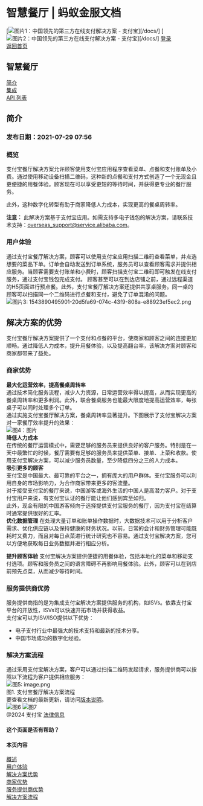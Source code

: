 # 智慧餐厅 | 蚂蚁金服文档
[![图片1：中国领先的第三方在线支付解决方案 - 支付宝](https://ac.alipay.com/storage/2024/3/26/d66c43c0-440d-4c97-9976-f2028a2c8c5e.svg)][/docs/]
[![图片2：中国领先的第三方在线支付解决方案 - 支付宝](https://ac.alipay.com/storage/2024/3/26/a48bd336-aea0-4f16-bf83-616eacbb4434.svg)][/docs/]
[登录](https://global.alipay.com/ilogin/account_login.htm?goto=https%3A%2F%2Fglobal.alipay.com%2Fdocs%2Fac%2Frestaurant%2Frestaurantintroduction)  
[返回首页](../../)  
## 智慧餐厅
[简介](/docs/ac/restaurant/restaurantintroduction)  
[集成](/docs/ac/restaurant/restaurantintegration)  
[API 列表](/docs/ac/restaurant/restaurantapi)  
## 简介
### 发布日期：2021-07-29 07:56
### 概览
支付宝餐厅解决方案允许顾客使用支付宝应用程序查看菜单、点餐和支付账单及小费。通过使用移动设备扫描二维码，这种新的点餐和支付方式创造了一个无现金且更便捷的用餐体验。顾客现在可以享受更短的等待时间，并获得更专业的餐厅服务。

此外，这种数字化转型有助于商家降低人力成本，实现更高的餐桌周转率。

**注意：**
此解决方案基于支付宝应用。如需支持多电子钱包的解决方案，请联系技术支持：[overseas\_support@service.alibaba.com](mailto:overseas_support@service.alibaba.com)。

### 用户体验
通过支付宝餐厅解决方案，顾客可以使用支付宝应用扫描二维码查看菜单，并点选想要的菜品下单。订单会自动发送到订单系统，服务员可以查看顾客需求并提供相应服务。当顾客需要支付账单和小费时，顾客扫描支付宝二维码即可触发在线支付服务，通过支付宝钱包完成支付。
顾客甚至可以在到达店铺之前，通过远程渠道的H5页面进行预点餐。此外，支付宝餐厅解决方案还提供共享桌服务。同一桌的顾客可以扫描同一个二维码进行点餐和支付，避免了订单混淆的问题。
![图片3: 1543890495901-20d5fa69-074c-43f9-808a-e88923ef5ec2.png](https://cdn.nlark.com/yuque/0/2020/png/561635/1587708780359-cc7bdbf5-dce3-4640-8767-2c79cb5969e9.png)

解决方案的优势
----------------

支付宝餐厅解决方案提供了一个支付和点餐的平台，使商家和顾客之间的连接更加顺畅。通过降低人力成本，提升用餐体验，以及提高翻台率，该解决方案对顾客和商家都带来了益处。
### 商家优势  
**最大化运营效率，提高餐桌周转率**  
通过技术简化服务流程，减少人力资源，日常运营效率得以提高，从而实现更高的餐桌周转率和更多利润。此外，联合餐桌服务也能最大限度地提高运营效率，每张桌子可以同时处理多个订单。  
通过实施支付宝餐厅解决方案，餐桌周转率显著提升。下图展示了支付宝解决方案对一家餐厅效率提升的效果：  
![图4：图片](https://cdn.nlark.com/lark/0/2018/png/134374/1544781268310-3e42842f-1325-4689-b391-4acb6bf93c36.png)  
**降低人力成本**  
在传统的餐厅运营模式中，需要足够的服务员来提供良好的客户服务。特别是在一天中最繁忙的时候，餐厅需要有足够的服务员来提供菜单、接单、上菜和收款。使用支付宝解决方案，可以减少服务员数量，至少降低四分之三的人力成本。  
**吸引更多的顾客**  
支付宝是中国最大、最可靠的平台之一，拥有庞大的用户群体。支付宝服务可以利用自身的市场影响力，为合作商家带来更多的客流量。  
对于接受支付宝的餐厅来说，中国游客或海外生活的中国人是高潜力客户。对于支付宝用户来说，有支付宝认证的餐厅能让他们感到宾至如归。  
此外，现金有限的中国游客倾向于选择提供支付宝服务的餐厅，因为支付宝在结算时通常提供很好的汇率。  
**优化数据管理**
在处理大量订单和账单操作数据时，大数据技术可以用于分析客户需求、优化供应链以及保持健康的财务状况。以前，日常的会计和财务管理可能既耗时又费力，而且对每日点菜进行统计研究也不容易。通过支付宝解决方案，您可以方便地获取每日业务数据并进行相应分析。

**提升顾客体验**
支付宝解决方案提供便捷的用餐体验，包括本地化的菜单和移动支付选项。顾客和服务员之间的语言障碍不再影响用餐体验。此外，顾客可以在到店前预先点菜，从而减少等待时间。
### 服务提供商优势  
服务提供商指的是为集成支付宝解决方案提供服务的机构，如ISVs。依靠支付宝平台的开放性，ISVs可以快速开拓市场并获得收益。  
支付宝可以为ISV/ISO提供以下优势：  
*   电子支付行业中最强大的技术支持和最新的技术分享。
*   中国市场成功的数字化经验。  

### 解决方案流程  
通过采用支付宝解决方案，客户可以通过扫描二维码发起请求，服务提供商可以按照以下流程为客户提供相应服务：  
![图5: image.png](https://cdn.nlark.com/yuque/0/2020/png/561635/1587708780653-b79d85dc-e939-45cd-a3f3-249dbf3bbf73.png)  
图1. 支付宝餐厅解决方案流程  
要查看文档的最新更新，请访问[版本说明](https://global.alipay.com/docs/releasenotes)。  
![图6](https://ac.alipay.com/storage/2021/5/20/19b2c126-9442-4f16-8f20-e539b1db482a.png) ![图7](https://ac.alipay.com/storage/2021/5/20/e9f3f154-dbf0-455f-89f0-b3d4e0c14481.png)  
@2024 支付宝 [法律信息](https://global.alipay.com/docs/ac/platform/membership)  

#### 这个页面是否有帮助？  

#### 本页内容  
[概述](#PXNBJ "概述")  
[用户体验](#3fda4231 "用户体验")  
[解决方案优势](#836e469e "解决方案优势")  
[商家优势](#26888d97 "商家优势")  
[服务提供商优势](#d71957fd "服务提供商优势")  
[解决方案流程](#bbc3140d "解决方案流程")